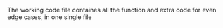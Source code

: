 The working code file containes all the function and extra code for even edge cases, in one single file
